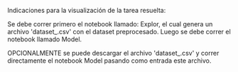 Indicaciones para la visualización de la tarea resuelta:

Se debe correr primero el notebook llamado: Explor, el cual genera un archivo 'dataset_.csv' con el dataset preprocesado. 
Luego se debe correr el notebook llamado Model. 

OPCIONALMENTE se puede descargar el archivo 'dataset_.csv' y correr directamente el notebook Model pasando como entrada este archivo.
